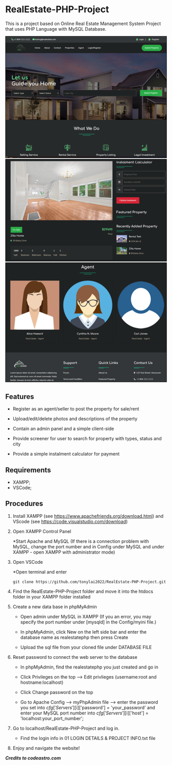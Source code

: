 # RealEstate-PHP-Project

This is a project based on Online Real Estate Management System Project that uses PHP Language with MySQL Database.

<img src="./images/screenshot1.PNG" style="border: 1px solid black; width: 600px">
<img src="./images/screenshot2.PNG" style="border: 1px solid black; width: 600px">
<img src="./images/screenshot3.PNG" style="border: 1px solid black; width: 600px">

## Features

   * Register as an agent/seller to post the property for sale/rent

   * Upload/edit/delete photos and descriptions of the property

   * Contain an admin panel and a simple client-side

   * Provide screener for user to search for property with types, status and city
   
   * Provide a simple instalment calculator for payment


## Requirements

- XAMPP;
- VSCode;

## Procedures

1. Install XAMPP (see https://www.apachefriends.org/download.html) and VScode (see https://code.visualstudio.com/download)

2. Open XAMPP Control Panel

   *Start Apache and MySQL (If there is a connection problem with MySQL, change the port number and in Config under MySQL and under XAMPP - open XAMPP with administrator mode)

3. Open VSCode

   *Open terminal and enter

      ```
      git clone https://github.com/tonylai2022/RealEstate-PHP-Project.git 
      ```

4. Find the RealEstate-PHP-Project folder and move it into the htdocs folder in your XAMPP folder installed

5. Create a new data base in phpMyAdmin

   * Open admin under MySQL in XAMPP (If you an error, you may specify the port number under [mysqld] in the Config/myini file.)

   * In phpMyAdmin, click New on the left side bar and enter the database name as realestatephp then press Create 

   * Upload the sql file from your cloned file under DATABASE FILE

6. Reset password to connect the web server to the database

   * In phpMyAdmin, find the realestatephp you just created and go in

   * Click Privileges on the top --> Edit privlieges (username:root and hostname:localhost)

   * Click Change password on the top

   * Go to Apache Config --> myPhpAdmin file --> enter the password you set into $cfg['Servers'][$i]['password'] = 'your_password' and enter your MySQL port number into $cfg['Servers'][$i]['host'] = 'localhost:your_port_number';

7. Go to localhost/RealEstate-PHP-Project and log in.

   * Find the login info in 01 LOGIN DETAILS & PROJECT INFO.txt file

8. Enjoy and navigate the website!

***Credits to codeastro.com***
